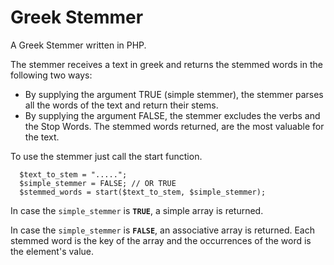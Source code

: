 # Greek Stemmer

A Greek Stemmer written in PHP.

The stemmer receives a text in greek and returns the stemmed words in the following
two ways:
* By supplying the argument TRUE (simple stemmer), the stemmer parses all the words of the text and return their stems.
* By supplying the argument FALSE, the stemmer excludes the verbs and the Stop Words. The stemmed words returned, are the most valuable for the text.


To use the stemmer just call the start function.


      $text_to_stem = ".....";
      $simple_stemmer = FALSE; // OR TRUE
      $stemmed_words = start($text_to_stem, $simple_stemmer);




In case the `simple_stemmer` is **`TRUE`**, a simple array is returned.

In case the `simple_stemmer` is **`FALSE`**, an associative array is returned. Each stemmed word is the key of the array and the occurrences of the word is the element's value.
